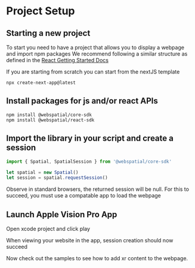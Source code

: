 # Project Setup

## Starting a new project

To start you need to have a project that allows you to display a webpage and import npm packages
We recommend following a similar structure as defined in the [React Getting Started Docs](https://react.dev/learn/start-a-new-react-project)

If you are starting from scratch you can start from the nextJS template

```
npx create-next-app@latest
```

## Install packages for js and/or react APIs

```
npm install @webspatial/core-sdk
npm install @webspatial/react-sdk
```

## Import the library in your script and create a session

```javascript
import { Spatial, SpatialSession } from '@webspatial/core-sdk'

let spatial = new Spatial()
let session = spatial.requestSession()
```

Observe in standard browsers, the returned session will be null. For this to succeed, you must use a compatable app to load the webpage

## Launch Apple Vision Pro App

Open xcode project and click play

When viewing your website in the app, session creation should now succeed

Now check out the samples to see how to add xr content to the webpage.
